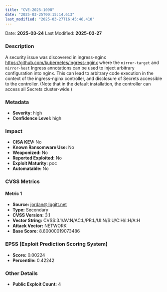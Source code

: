 ```yaml
---
title: "CVE-2025-1098"
date: "2025-03-25T00:15:14.613"
last_modified: "2025-03-27T16:45:46.410"
---
```


Date: **2025-03-24** Last Modified: **2025-03-27**

### Description  
A security issue was discovered in  ingress-nginx https://github.com/kubernetes/ingress-nginx  where the `mirror-target` and `mirror-host` Ingress annotations can be used to inject arbitrary configuration into nginx. This can lead to arbitrary code execution in the context of the ingress-nginx controller, and disclosure of Secrets accessible to the controller. (Note that in the default installation, the controller can access all Secrets cluster-wide.)

### Metadata  
- **Severity:** high
- **Confidence Level:** high

### Impact  
- **CISA KEV:** No
- **Known Ransomware Use:** No
- **Weaponized:** No
- **Reported Exploited:** No
- **Exploit Maturity:** poc
- **Automatable:** No

### CVSS Metrics  

#### Metric 1
- **Source:** jordan@liggitt.net
- **Type:** Secondary
- **CVSS Version:** 3.1
- **Vector String:** CVSS:3.1/AV:N/AC:L/PR:L/UI:N/S:U/C:H/I:H/A:H
- **Attack Vector:** NETWORK
- **Base Score:** 8.80000019073486


### EPSS (Exploit Prediction Scoring System)  
- **Score:** 0.00224
- **Percentile:** 0.42242

### Other Details  
- **Public Exploit Count:** 4

